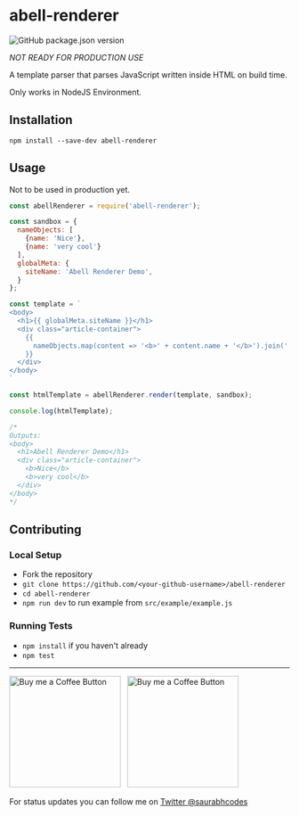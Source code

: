 # abell-renderer

![GitHub package.json version](https://img.shields.io/github/package-json/v/abelljs/abell-renderer?style=for-the-badge)

*NOT READY FOR PRODUCTION USE*

A template parser that parses JavaScript written inside HTML on build time.

Only works in NodeJS Environment.

## Installation

```shell
npm install --save-dev abell-renderer
```


## Usage
Not to be used in production yet.

```js
const abellRenderer = require('abell-renderer');

const sandbox = {
  nameObjects: [
    {name: 'Nice'},
    {name: 'very cool'}
  ],
  globalMeta: {
    siteName: 'Abell Renderer Demo',
  }
};

const template = `
<body>
  <h1>{{ globalMeta.siteName }}</h1>
  <div class="article-container">
    {{
      nameObjects.map(content => '<b>' + content.name + '</b>').join('');
    }}
  </div>
</body>
`

const htmlTemplate = abellRenderer.render(template, sandbox);

console.log(htmlTemplate);

/*
Outputs:
<body>
  <h1>Abell Renderer Demo</h1>
  <div class="article-container">
    <b>Nice</b>
    <b>very cool</b>
  </div>
</body>
*/
```


## Contributing

### Local Setup
- Fork the repository
- `git clone https://github.com/<your-github-username>/abell-renderer`
- `cd abell-renderer`
- `npm run dev` to run example from `src/example/example.js`


### Running Tests
- `npm install` if you haven't already
- `npm test`


---

[<img alt="Buy me a Coffee Button" width=200 src="https://c5.patreon.com/external/logo/become_a_patron_button.png">](https://www.patreon.com/bePatron?u=31891872) &nbsp; [<img alt="Buy me a Coffee Button" width=200 src="https://cdn.buymeacoffee.com/buttons/default-yellow.png">](https://www.buymeacoffee.com/saurabhdaware)

For status updates you can follow me on [Twitter @saurabhcodes](https://twitter.com/saurabhcodes)